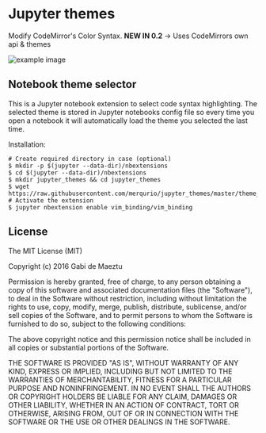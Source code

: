 # Jupyter themes

Modify CodeMirror's Color Syntax.
**NEW IN 0.2** -> Uses CodeMirrors own api & themes

![ example image ](http://postimg.org/image/pj4yu1vyx/)

## Notebook theme selector

This is a Jupyter notebook extension to select code syntax highlighting. The selected theme is stored in Jupyter notebooks config file so every time you open a notebook it will automatically load the theme you selected the last time.

Installation:

    # Create required directory in case (optional)
    $ mkdir -p $(jupyter --data-dir)/nbextensions
    $ cd $(jupyter --data-dir)/nbextensions
    $ mkdir jupyter_themes && cd jupyter_themes
    $ wget https://raw.githubusercontent.com/merqurio/jupyter_themes/master/theme_selector.js
    # Activate the extension
    $ jupyter nbextension enable vim_binding/vim_binding

## License

The MIT License (MIT)

Copyright (c) 2016 Gabi de Maeztu

Permission is hereby granted, free of charge, to any person obtaining a copy
of this software and associated documentation files (the "Software"), to deal
in the Software without restriction, including without limitation the rights
to use, copy, modify, merge, publish, distribute, sublicense, and/or sell
copies of the Software, and to permit persons to whom the Software is
furnished to do so, subject to the following conditions:

The above copyright notice and this permission notice shall be included in all
copies or substantial portions of the Software.

THE SOFTWARE IS PROVIDED "AS IS", WITHOUT WARRANTY OF ANY KIND, EXPRESS OR
IMPLIED, INCLUDING BUT NOT LIMITED TO THE WARRANTIES OF MERCHANTABILITY,
FITNESS FOR A PARTICULAR PURPOSE AND NONINFRINGEMENT. IN NO EVENT SHALL THE
AUTHORS OR COPYRIGHT HOLDERS BE LIABLE FOR ANY CLAIM, DAMAGES OR OTHER
LIABILITY, WHETHER IN AN ACTION OF CONTRACT, TORT OR OTHERWISE, ARISING FROM,
OUT OF OR IN CONNECTION WITH THE SOFTWARE OR THE USE OR OTHER DEALINGS IN THE
SOFTWARE.
